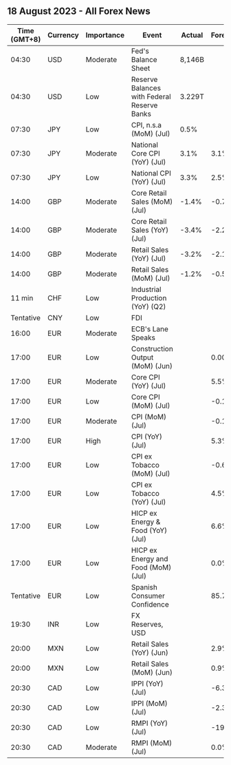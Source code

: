 ## 18 August 2023 - All Forex News

| Time (GMT+8) | Currency | Importance | Event | Actual | Forecast | Previous |
|------|----------|------------|-------|--------|----------|----------|
| 04:30 | USD | Moderate | Fed's Balance Sheet | 8,146B |  | 8,208B |
| 04:30 | USD | Low | Reserve Balances with Federal Reserve Banks | 3.229T |  | 3.229T |
| 07:30 | JPY | Low | CPI, n.s.a (MoM) (Jul) | 0.5% |  | 0.1% |
| 07:30 | JPY | Moderate | National Core CPI (YoY) (Jul) | 3.1% | 3.1% | 3.3% |
| 07:30 | JPY | Low | National CPI (YoY) (Jul) | 3.3% | 2.5% | 3.3% |
| 14:00 | GBP | Moderate | Core Retail Sales (MoM) (Jul) | -1.4% | -0.7% | 0.7% |
| 14:00 | GBP | Moderate | Core Retail Sales (YoY) (Jul) | -3.4% | -2.2% | -1.6% |
| 14:00 | GBP | Moderate | Retail Sales (YoY) (Jul) | -3.2% | -2.1% | -1.6% |
| 14:00 | GBP | Moderate | Retail Sales (MoM) (Jul) | -1.2% | -0.5% | 0.6% |
| 11 min | CHF | Low | Industrial Production (YoY) (Q2) |  |  | 3.40% |
| Tentative | CNY | Low | FDI |  |  | -2.70% |
| 16:00 | EUR | Moderate | ECB's Lane Speaks |  |  |  |
| 17:00 | EUR | Low | Construction Output (MoM) (Jun) |  | 0.00% | 0.18% |
| 17:00 | EUR | Moderate | Core CPI (YoY) (Jul) |  | 5.5% | 5.5% |
| 17:00 | EUR | Low | Core CPI (MoM) (Jul) |  | -0.1% | 0.4% |
| 17:00 | EUR | Moderate | CPI (MoM) (Jul) |  | -0.1% | 0.3% |
| 17:00 | EUR | High | CPI (YoY) (Jul) |  | 5.3% | 5.5% |
| 17:00 | EUR | Low | CPI ex Tobacco (MoM) (Jul) |  | -0.6% | 0.2% |
| 17:00 | EUR | Low | CPI ex Tobacco (YoY) (Jul) |  | 4.5% | 5.5% |
| 17:00 | EUR | Low | HICP ex Energy & Food (YoY) (Jul) |  | 6.6% | 6.8% |
| 17:00 | EUR | Low | HICP ex Energy and Food (MoM) (Jul) |  | 0.0% | 0.4% |
| Tentative | EUR | Low | Spanish Consumer Confidence |  | 85.7 | 92.4 |
| 19:30 | INR | Low | FX Reserves, USD |  |  | 601.45B |
| 20:00 | MXN | Low | Retail Sales (YoY) (Jun) |  | 2.9% | 2.6% |
| 20:00 | MXN | Low | Retail Sales (MoM) (Jun) |  | 0.9% | -0.5% |
| 20:30 | CAD | Low | IPPI (YoY) (Jul) |  | -6.3% | -5.5% |
| 20:30 | CAD | Low | IPPI (MoM) (Jul) |  | -2.3% | -0.6% |
| 20:30 | CAD | Low | RMPI (YoY) (Jul) |  | -19.2% | -19.7% |
| 20:30 | CAD | Moderate | RMPI (MoM) (Jul) |  | 0.0% | -1.5% |
